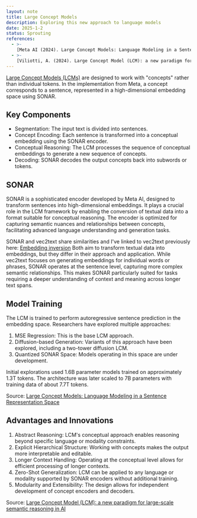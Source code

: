 ```yaml
---
layout: note
title: Large Concept Models
description: Exploring this new approach to language models
date: 2025-1-2
status: Sprouting
references:
  - >-
    [Meta AI (2024). Large Concept Models: Language Modeling in a Sentence Representation Space](https://ai.meta.com/research/publications/large-concept-models-language-modeling-in-a-sentence-representation-space)
  - >-
    [Viliotti, A. (2024). Large Concept Model (LCM): a new paradigm for large-scale semantic reasoning in AI](https://www.andreaviliotti.it/post/large-concept-model-lcm-a-new-paradigm-for-large-scale-semantic-reasoning-in-ai)
---
```


[Large Concept Models (LCMs)](https://ai.meta.com/research/publications/large-concept-models-language-modeling-in-a-sentence-representation-space)
are designed to work with "concepts" rather than individual tokens. In the implementation from Meta, a concept
corresponds to a sentence, represented in a high-dimensional embedding space using SONAR.

## Key Components

- Segmentation: The input text is divided into sentences.
- Concept Encoding: Each sentence is transformed into a conceptual embedding using the SONAR encoder.
- Conceptual Reasoning: The LCM processes the sequence of conceptual embeddings to generate a new sequence of concepts.
- Decoding: SONAR decodes the output concepts back into subwords or tokens.

## SONAR

SONAR is a sophisticated encoder developed by Meta AI, designed to transform sentences into high-dimensional embeddings.
It plays a crucial role in the LCM framework by enabling the conversion of textual data into a format suitable for
conceptual reasoning. The encoder is optimized for capturing semantic nuances and relationships between concepts,
facilitating advanced language understanding and generation tasks.

SONAR and vec2text share similarities and I've linked to vec2text previously here:
[Embedding inversion](/notes/embedding-inversion)
Both aim to transform textual data into embeddings, but they differ in their approach and application.
While vec2text focuses on generating embeddings for individual words or phrases, SONAR operates at the
sentence level, capturing more complex semantic relationships.
This makes SONAR particularly suited for tasks requiring
a deeper understanding of context and meaning across longer text spans.

## Model Training

The LCM is trained to perform autoregressive sentence prediction in the embedding space. Researchers have explored
multiple approaches:

1. MSE Regression: This is the base LCM approach.
2. Diffusion-based Generation: Variants of this approach have been explored, including a two-tower diffusion LCM.
3. Quantized SONAR Space: Models operating in this space are under development.

Initial explorations used 1.6B parameter models trained on approximately 1.3T tokens. The architecture was later scaled
to 7B parameters with training data of about 7.7T tokens.

Source: [Large Concept Models: Language Modeling in a Sentence Representation Space](https://arxiv.org/abs/2412.08821)

## Advantages and Innovations

1. Abstract Reasoning: LCM's conceptual approach enables reasoning beyond specific language or modality constraints.
2. Explicit Hierarchical Structure: Working with concepts makes the output more interpretable and editable.
3. Longer Context Handling: Operating at the conceptual level allows for efficient processing of longer contexts.
4. Zero-Shot Generalization: LCM can be applied to any language or modality supported by SONAR encoders without
   additional training.
5. Modularity and Extensibility: The design allows for independent development of concept encoders and decoders.

Source: [Large Concept Model (LCM): a new paradigm for large-scale semantic reasoning in AI](https://www.andreaviliotti.it/post/large-concept-model-lcm-a-new-paradigm-for-large-scale-semantic-reasoning-in-ai)
